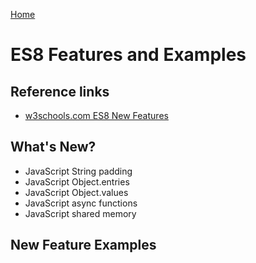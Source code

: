 [Home](../)

# ES8 Features and Examples

## Reference links

- [w3schools.com ES8 New Features](https://www.w3schools.com/js/js_es8.asp)

## What's New?

- JavaScript String padding
- JavaScript Object.entries
- JavaScript Object.values
- JavaScript async functions
- JavaScript shared memory

## New Feature Examples

###
